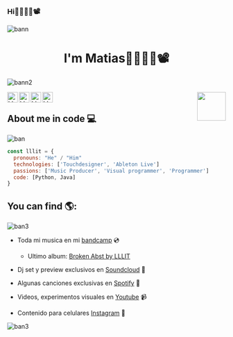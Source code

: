 ### Hi👋👨‍💻🎨📽️


![bann](https://github.com/lllit/lllit/assets/106929604/110db89f-0a82-42f7-903b-a5028c4c5a52)

<h1 align="center">I'm Matias👋👨‍💻🎨📽️</h1>

![bann2](https://github.com/lllit/lllit/assets/106929604/ce43f919-ad42-4a61-8626-14dd741b7f80)

<a href="https://www.instagram.com/lllit_3/">
  <img align="left" alt="LLLIT Instagram" width="24px" src="https://cdn.jsdelivr.net/npm/simple-icons@v3/icons/instagram.svg" />
</a>
<a href="https://www.youtube.com/@lllit">
  <img align="left" alt="LLLIT Youtube" width="24px" src="https://cdn.jsdelivr.net/npm/simple-icons@v3/icons/youtube.svg" />
</a>
<a href="https://www.youtube.com/@lllit">
  <img align="left" alt="LLLIT Bandcamp" width="24px" src="https://cdn.jsdelivr.net/npm/simple-icons@v3/icons/bandcamp.svg" />
</a>
<a href="https://open.spotify.com/intl-es/artist/0oL7mgftYGFe5wWq0b9G4g?si=T4kfrAJfSOKdfSvczIIcbQ">
  <img align="left" alt="LLLIT Spotify" width="24px" src="https://cdn.jsdelivr.net/npm/simple-icons@v3/icons/spotify.svg" />
</a>

<img align='right' src='https://i.giphy.com/xThuWaMQyZlsnkMRnW.webp' width='66'>
<br>




## About me in code 💻
![ban](https://github.com/lllit/lllit/assets/106929604/db00501a-9989-4c60-9277-25a5d7f26f03)
```js
const lllit = {
  pronouns: "He" / "Him"
  technologies: ['Touchdesigner', 'Ableton Live']
  passions: ['Music Producer', 'Visual programmer', 'Programmer']
  code: [Python, Java]
}
```


## You can find 🌎:
![ban3](https://github.com/lllit/lllit/assets/106929604/d998019f-0cfb-4d88-ad30-6e47222d811b)

- Toda mi musica en mi [bandcamp](https://lllit3.bandcamp.com/) 💿
  - Ultimo album: [Broken Abst by LLLIT](https://lllit3.bandcamp.com/album/broken-abst)

- Dj set y preview exclusivos en [Soundcloud](https://soundcloud.com/lllit_3) 🎵

- Algunas canciones exclusivas en [Spotify](https://open.spotify.com/intl-es/artist/0oL7mgftYGFe5wWq0b9G4g?si=T4kfrAJfSOKdfSvczIIcbQ) 🎵

- Videos, experimentos visuales en [Youtube](https://www.youtube.com/@lllit) 📹

- Contenido para celulares [Instagram](https://www.instagram.com/lllit_3/) 📱

![ban3](https://github.com/lllit/lllit/assets/106929604/79111736-04a2-49a5-aef2-b5485957ed85)
<!--
**lllit/lllit** is a ✨ _special_ ✨ repository because its `README.md` (this file) appears on your GitHub profile.

